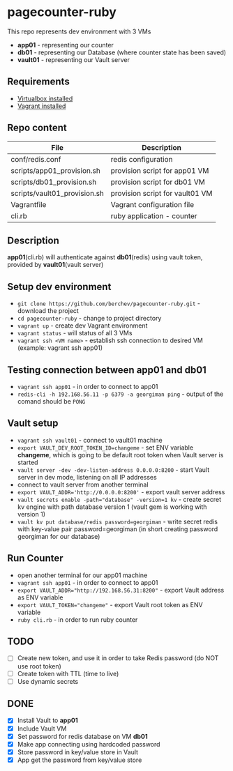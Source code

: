 # pagecounter-ruby
This repo represents dev environment with 3 VMs
- **app01** - representing our counter
- **db01**  - representing our Database (where counter state has been saved)
- **vault01** - representing our Vault server

## Requirements
- [Virtualbox installed](https://www.virtualbox.org/)
- [Vagrant installed](https://www.vagrantup.com/intro/getting-started/install.html)

## Repo content
| File                   | Description                      |
|         ---            |                ---               |
| conf/redis.conf | redis configuration |
| scripts/app01_provision.sh | provision script for app01 VM |
| scripts/db01_provision.sh | provision script for db01 VM |
| scripts/vault01_provision.sh | provision script for vault01 VM |
| Vagrantfile | Vagrant configuration file |
| cli.rb | ruby application - counter |

## Description
**app01**(cli.rb) will authenticate against **db01**(redis) using vault token, provided by **vault01**(vault server)

## Setup dev environment
- `git clone https://github.com/berchev/pagecounter-ruby.git` - download the project
- `cd pagecounter-ruby` - change to project directory 
- `vagrant up` - create dev Vagrant environment
- `vagrant status` - will status of all 3 VMs
- `vagrant ssh <VM name>` - establish ssh connection to desired VM (example: vagrant ssh app01)

## Testing connection between app01 and db01
- `vagrant ssh app01` - in order to connect to app01
- `redis-cli -h 192.168.56.11 -p 6379 -a georgiman ping` - output of the comand should be `PONG`

## Vault setup
- `vagrant ssh vault01` - connect to vault01 machine
- `export VAULT_DEV_ROOT_TOKEN_ID=changeme` - set ENV variable **changeme**, which is going to be default root token when Vault server is started
- `vault server -dev -dev-listen-address 0.0.0.0:8200` - start Vault server in dev mode, listening on all IP addresses
- connect to vault server from another terminal
- `export VAULT_ADDR='http://0.0.0.0:8200'` - export vault server address
- `vault secrets enable -path="database" -version=1 kv` - create secret kv engine with path database version 1 (vault gem is working with version 1)
- `vault kv put database/redis password=georgiman` - write secret redis with key-value pair password=georgiman (in short creating password georgiman for our database)

## Run Counter
- open another terminal for our app01 machine
- `vagrant ssh app01` - in order to connect to app01
- `export VAULT_ADDR="http://192.168.56.31:8200"` - export Vault address as ENV variable
- `export VAULT_TOKEN="changeme"` - export Vault root token as ENV variable
- `ruby cli.rb` - in order to run ruby counter 

## TODO
- [ ] Create new token, and use it in order to take Redis password (do NOT use root token)
- [ ] Create token with TTL (time to live)
- [ ] Use dynamic secrets
 
## DONE
- [x] Install Vault to **app01**
- [x] Include Vault VM
- [x] Set password for redis database on VM **db01**
- [x] Make app connecting using hardcoded password
- [x] Store password in key/value store in Vault
- [x] App get the password from key/value store
